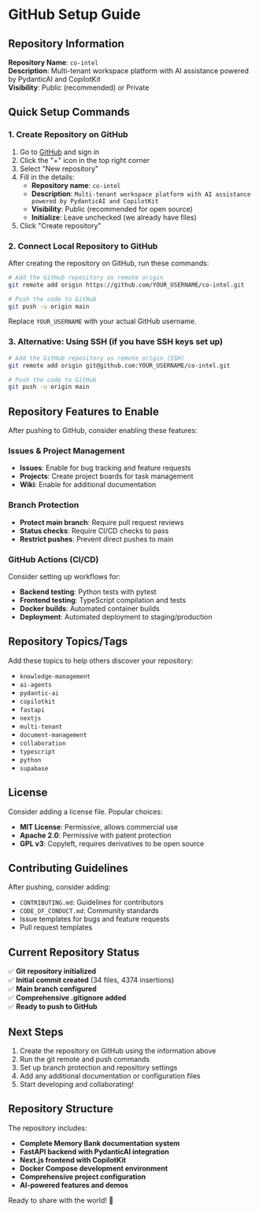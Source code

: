 # GitHub Setup Guide

## Repository Information

**Repository Name**: `co-intel`  
**Description**: Multi-tenant workspace platform with AI assistance powered by PydanticAI and CopilotKit  
**Visibility**: Public (recommended) or Private  

## Quick Setup Commands

### 1. Create Repository on GitHub
1. Go to [GitHub](https://github.com) and sign in
2. Click the "+" icon in the top right corner
3. Select "New repository"
4. Fill in the details:
   - **Repository name**: `co-intel`
   - **Description**: `Multi-tenant workspace platform with AI assistance powered by PydanticAI and CopilotKit`
   - **Visibility**: Public (recommended for open source)
   - **Initialize**: Leave unchecked (we already have files)
5. Click "Create repository"

### 2. Connect Local Repository to GitHub

After creating the repository on GitHub, run these commands:

```bash
# Add the GitHub repository as remote origin
git remote add origin https://github.com/YOUR_USERNAME/co-intel.git

# Push the code to GitHub
git push -u origin main
```

Replace `YOUR_USERNAME` with your actual GitHub username.

### 3. Alternative: Using SSH (if you have SSH keys set up)

```bash
# Add the GitHub repository as remote origin (SSH)
git remote add origin git@github.com:YOUR_USERNAME/co-intel.git

# Push the code to GitHub
git push -u origin main
```

## Repository Features to Enable

After pushing to GitHub, consider enabling these features:

### Issues & Project Management
- **Issues**: Enable for bug tracking and feature requests
- **Projects**: Create project boards for task management
- **Wiki**: Enable for additional documentation

### Branch Protection
- **Protect main branch**: Require pull request reviews
- **Status checks**: Require CI/CD checks to pass
- **Restrict pushes**: Prevent direct pushes to main

### GitHub Actions (CI/CD)
Consider setting up workflows for:
- **Backend testing**: Python tests with pytest
- **Frontend testing**: TypeScript compilation and tests
- **Docker builds**: Automated container builds
- **Deployment**: Automated deployment to staging/production

## Repository Topics/Tags

Add these topics to help others discover your repository:
- `knowledge-management`
- `ai-agents`
- `pydantic-ai`
- `copilotkit`
- `fastapi`
- `nextjs`
- `multi-tenant`
- `document-management`
- `collaboration`
- `typescript`
- `python`
- `supabase`

## License

Consider adding a license file. Popular choices:
- **MIT License**: Permissive, allows commercial use
- **Apache 2.0**: Permissive with patent protection
- **GPL v3**: Copyleft, requires derivatives to be open source

## Contributing Guidelines

After pushing, consider adding:
- `CONTRIBUTING.md`: Guidelines for contributors
- `CODE_OF_CONDUCT.md`: Community standards
- Issue templates for bugs and feature requests
- Pull request templates

## Current Repository Status

✅ **Git repository initialized**  
✅ **Initial commit created** (34 files, 4374 insertions)  
✅ **Main branch configured**  
✅ **Comprehensive .gitignore added**  
✅ **Ready to push to GitHub**  

## Next Steps

1. Create the repository on GitHub using the information above
2. Run the git remote and push commands
3. Set up branch protection and repository settings
4. Add any additional documentation or configuration files
5. Start developing and collaborating!

## Repository Structure

The repository includes:
- **Complete Memory Bank documentation system**
- **FastAPI backend with PydanticAI integration**
- **Next.js frontend with CopilotKit**
- **Docker Compose development environment**
- **Comprehensive project configuration**
- **AI-powered features and demos**

Ready to share with the world! 🚀

